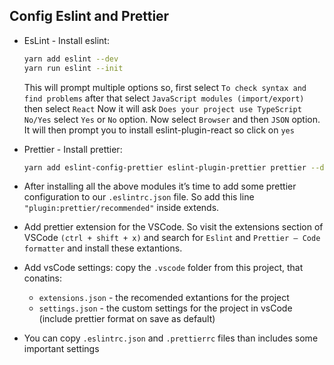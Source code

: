 ## Config Eslint and Prettier

- EsLint - Install eslint:

  ```bash
  yarn add eslint --dev
  yarn run eslint --init
  ```

  This will prompt multiple options so, first select `To check syntax and find problems` after that select `JavaScript modules (import/export)` then select `React` Now it will ask `Does your project use TypeScript No/Yes` select `Yes` or `No` option. Now select `Browser` and then `JSON` option. It will then prompt you to install eslint-plugin-react so click on `yes`

- Prettier - Install prettier:

  ```bash
  yarn add eslint-config-prettier eslint-plugin-prettier prettier --dev
  ```

- After installing all the above modules it’s time to add some prettier configuration to our `.eslintrc.json` file. So add this line `"plugin:prettier/recommended"` inside extends.

- Add prettier extension for the VSCode. So visit the extensions section of VSCode `(ctrl + shift + x)` and search for `Eslint` and `Prettier — Code formatter` and install these extantions.

- Add vsCode settings:
  copy the `.vscode` folder from this project, that conatins:

  - `extensions.json` - the recomended extantions for the project
  - `settings.json` - the custom settings for the project in vsCode (include prettier format on save as default)

- You can copy `.eslintrc.json` and `.prettierrc` files than includes some important settings
